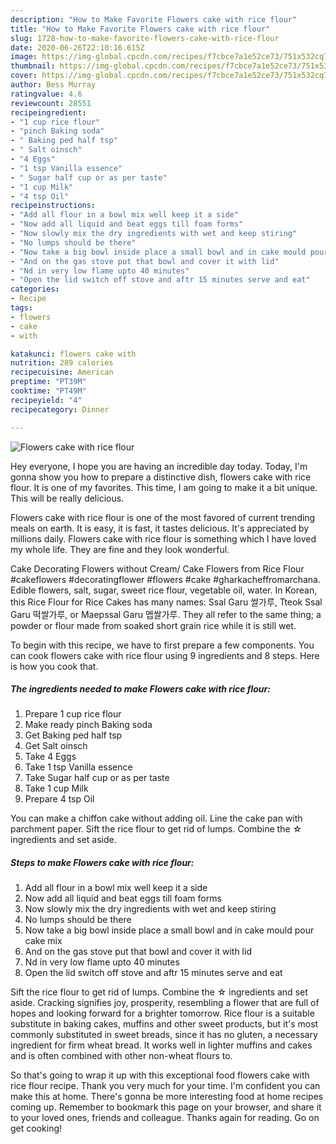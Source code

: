 ```yaml
---
description: "How to Make Favorite Flowers cake with rice flour"
title: "How to Make Favorite Flowers cake with rice flour"
slug: 1728-how-to-make-favorite-flowers-cake-with-rice-flour
date: 2020-06-26T22:10:16.615Z
image: https://img-global.cpcdn.com/recipes/f7cbce7a1e52ce73/751x532cq70/flowers-cake-with-rice-flour-recipe-main-photo.jpg
thumbnail: https://img-global.cpcdn.com/recipes/f7cbce7a1e52ce73/751x532cq70/flowers-cake-with-rice-flour-recipe-main-photo.jpg
cover: https://img-global.cpcdn.com/recipes/f7cbce7a1e52ce73/751x532cq70/flowers-cake-with-rice-flour-recipe-main-photo.jpg
author: Bess Murray
ratingvalue: 4.6
reviewcount: 28551
recipeingredient:
- "1 cup rice flour"
- "pinch Baking soda"
- " Baking ped half tsp"
- " Salt oinsch"
- "4 Eggs"
- "1 tsp Vanilla essence"
- " Sugar half cup or as per taste"
- "1 cup Milk"
- "4 tsp Oil"
recipeinstructions:
- "Add all flour in a bowl mix well keep it a side"
- "Now add all liquid and beat eggs till foam forms"
- "Now slowly mix the dry ingredients with wet and keep stiring"
- "No lumps should be there"
- "Now take a big bowl inside place a small bowl and in cake mould pour cake mix"
- "And on the gas stove put that bowl and cover it with lid"
- "Nd in very low flame upto 40 minutes"
- "Open the lid switch off stove and aftr 15 minutes serve and eat"
categories:
- Recipe
tags:
- flowers
- cake
- with

katakunci: flowers cake with 
nutrition: 289 calories
recipecuisine: American
preptime: "PT39M"
cooktime: "PT49M"
recipeyield: "4"
recipecategory: Dinner

---
```



![Flowers cake with rice flour](https://img-global.cpcdn.com/recipes/f7cbce7a1e52ce73/751x532cq70/flowers-cake-with-rice-flour-recipe-main-photo.jpg)

Hey everyone, I hope you are having an incredible day today. Today, I'm gonna show you how to prepare a distinctive dish, flowers cake with rice flour. It is one of my favorites. This time, I am going to make it a bit unique. This will be really delicious.

Flowers cake with rice flour is one of the most favored of current trending meals on earth. It is easy, it is fast, it tastes delicious. It's appreciated by millions daily. Flowers cake with rice flour is something which I have loved my whole life. They are fine and they look wonderful.

Cake Decorating Flowers without Cream/ Cake Flowers from Rice Flour #cakeflowers #decoratingflower #flowers #cake #gharkacheffromarchana. Edible flowers, salt, sugar, sweet rice flour, vegetable oil, water. In Korean, this Rice Flour for Rice Cakes has many names: Ssal Garu 쌀가루, Tteok Ssal Garu 떡쌀가루, or Maepssal Garu 멥쌀가루. They all refer to the same thing; a powder or flour made from soaked short grain rice while it is still wet.


To begin with this recipe, we have to first prepare a few components. You can cook flowers cake with rice flour using 9 ingredients and 8 steps. Here is how you cook that.

<!--inarticleads1-->

##### The ingredients needed to make Flowers cake with rice flour:

1. Prepare 1 cup rice flour
1. Make ready pinch Baking soda
1. Get  Baking ped half tsp
1. Get  Salt oinsch
1. Take 4 Eggs
1. Take 1 tsp Vanilla essence
1. Take  Sugar half cup or as per taste
1. Take 1 cup Milk
1. Prepare 4 tsp Oil


You can make a chiffon cake without adding oil. Line the cake pan with parchment paper. Sift the rice flour to get rid of lumps. Combine the ☆ ingredients and set aside. 

<!--inarticleads2-->

##### Steps to make Flowers cake with rice flour:

1. Add all flour in a bowl mix well keep it a side
1. Now add all liquid and beat eggs till foam forms
1. Now slowly mix the dry ingredients with wet and keep stiring
1. No lumps should be there
1. Now take a big bowl inside place a small bowl and in cake mould pour cake mix
1. And on the gas stove put that bowl and cover it with lid
1. Nd in very low flame upto 40 minutes
1. Open the lid switch off stove and aftr 15 minutes serve and eat


Sift the rice flour to get rid of lumps. Combine the ☆ ingredients and set aside. Cracking signifies joy, prosperity, resembling a flower that are full of hopes and looking forward for a brighter tomorrow. Rice flour is a suitable substitute in baking cakes, muffins and other sweet products, but it&#39;s most commonly substituted in sweet breads, since it has no gluten, a necessary ingredient for firm wheat bread. It works well in lighter muffins and cakes and is often combined with other non-wheat flours to. 

So that's going to wrap it up with this exceptional food flowers cake with rice flour recipe. Thank you very much for your time. I'm confident you can make this at home. There's gonna be more interesting food at home recipes coming up. Remember to bookmark this page on your browser, and share it to your loved ones, friends and colleague. Thanks again for reading. Go on get cooking!
